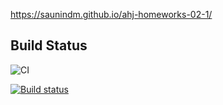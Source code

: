 https://saunindm.github.io/ahj-homeworks-02-1/

## Build Status

![CI](https://github.com/saunindm/ahj-homeworks-02-1/actions/workflows/web.yml/badge.svg)

[![Build status](https://ci.appveyor.com/api/projects/status/pvmf6gpuagqed2hk?svg=true)](https://ci.appveyor.com/project/saunindm/ahj-homeworks-02-1)